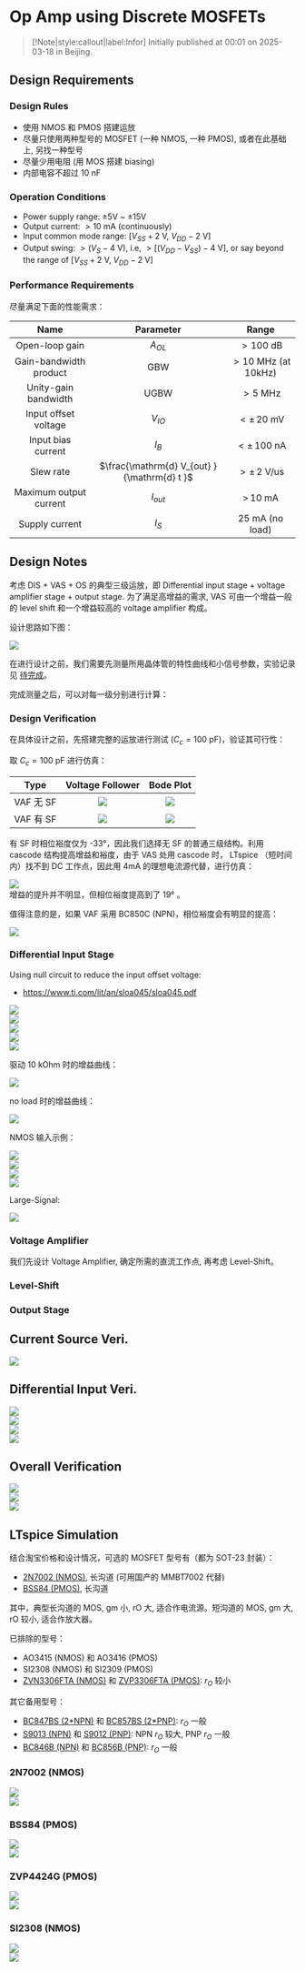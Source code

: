 # Op Amp using Discrete MOSFETs

> [!Note|style:callout|label:Infor]
Initially published at 00:01 on 2025-03-18 in Beijing.



## Design Requirements

### Design Rules

- 使用 NMOS 和 PMOS 搭建运放
- 尽量只使用两种型号的 MOSFET (一种 NMOS, 一种 PMOS), 或者在此基础上, 另找一种型号
- 尽量少用电阻 (用 MOS 搭建 biasing)
- 内部电容不超过 $10\ \mathrm{nF}$

### Operation Conditions

- Power supply range: ±5V ~ ±15V
- Output current: $> 10\ \mathrm{mA}$ (continuously)
- Input common mode range: $[V_{SS} + 2 \ \mathrm{V},\ V_{DD} - 2 \ \mathrm{V}]$
- Output swing: $> (V_S - 4\ \mathrm{V})$, i.e, $> [ (V_{DD} - V_{SS}) - 4\ \mathrm{V} ]$, or say beyond the range of $[V_{SS} + 2 \ \mathrm{V},\ V_{DD} - 2 \ \mathrm{V}]$


### Performance Requirements

<!-- 
- Open-loop gain: $A_{OL} > 100\ \mathrm{dB}$
- Gain-bandwidth product: $\mathrm{GBW} > 1\ \mathrm{MHz}$
- Input offset voltage: $V_{IO} < 20\ \mathrm{mV}$
- Input bias current: $|I_B| < 100\ \mathrm{nA}$
 -->


尽量满足下面的性能需求：

<div class='center'>

| Name | Parameter | Range |
|:-:|:-:|:-:|
 | Open-loop gain | $A_{OL}$ | $> 100\ \mathrm{dB}$ |
 | Gain-bandwidth product | $\mathrm{GBW}$ | $> 10\ \mathrm{MHz}$ (at 10kHz) |
 | Unity-gain bandwidth | $\mathrm{UGBW}$ | $> 5\ \mathrm{MHz}$ |
 | Input offset voltage | $V_{IO}$ | $< ±\, 20\ \mathrm{mV}$ |
 | Input bias current | $I_B$ | $< ±\, 100\ \mathrm{nA}$ |
 | Slew rate | $\frac{\mathrm{d} V_{out} }{\mathrm{d} t }$ | $> ±\, 2 \ \mathrm{V/us}$ |
 | Maximum output current | $I_{out}$ | $> \, 10 \ \mathrm{mA}$ |
 | Supply current | $I_S$ | $25 \ \mathrm{mA}$ (no load) |
</div>


## Design Notes

考虑 DIS + VAS + OS 的典型三级运放，即 Differential input stage + voltage amplifier stage + output stage. 为了满足高增益的需求, VAS 可由一个增益一般的 level shift 和一个增益较高的 voltage amplifier 构成。

设计思路如下图：
<div class="center"><img src="https://imagebank-0.oss-cn-beijing.aliyuncs.com/VS-PicGo/2025-03-18-19-45-54_Op Amp using Discrete MOSFETs.jpeg"/></div>

在进行设计之前，我们需要先测量所用晶体管的特性曲线和小信号参数，实验记录见 [待完成](待完成)。

完成测量之后，可以对每一级分别进行计算：

### Design Verification

在具体设计之前，先搭建完整的运放进行测试 ($C_c = 100 \ \mathrm{pF}$)，验证其可行性：

<div class='center'>

取 $C_c = 100 \ \mathrm{pF}$ 进行仿真：

| Type | Voltage Follower | Bode Plot |
|:-:|:-:|:-:|
 | VAF 无 SF | <div class="center"><img src="https://imagebank-0.oss-cn-beijing.aliyuncs.com/VS-PicGo/2025-03-23-14-36-40_Op Amp using Discrete MOSFETs.png"/></div> | <div class="center"><img src="https://imagebank-0.oss-cn-beijing.aliyuncs.com/VS-PicGo/2025-03-23-14-35-36_Op Amp using Discrete MOSFETs.png"/></div> |
 | VAF 有 SF | <div class="center"><img src="https://imagebank-0.oss-cn-beijing.aliyuncs.com/VS-PicGo/2025-03-23-14-38-14_Op Amp using Discrete MOSFETs.png"/></div> | <div class="center"><img src="https://imagebank-0.oss-cn-beijing.aliyuncs.com/VS-PicGo/2025-03-23-14-39-35_Op Amp using Discrete MOSFETs.png"/></div> |
</div>

有 SF 时相位裕度仅为 -33°，因此我们选择无 SF 的普通三级结构。利用 cascode 结构提高增益和裕度，由于 VAS 处用 cascode 时， LTspice （短时间内）找不到 DC 工作点，因此用 4mA 的理想电流源代替，进行仿真：
<div class="center"><img src="https://imagebank-0.oss-cn-beijing.aliyuncs.com/VS-PicGo/2025-03-23-14-55-45_Op Amp using Discrete MOSFETs.png"/></div>
增益的提升并不明显，但相位裕度提高到了 19° 。

值得注意的是，如果 VAF 采用 BC850C (NPN)，相位裕度会有明显的提高：
<div class="center"><img src="https://imagebank-0.oss-cn-beijing.aliyuncs.com/VS-PicGo/2025-03-23-15-09-42_Op Amp using Discrete MOSFETs.png"/></div>

### Differential Input Stage



Using null circuit to reduce the input offset voltage:
- https://www.ti.com/lit/an/sloa045/sloa045.pdf
<div class="center"><img src="https://imagebank-0.oss-cn-beijing.aliyuncs.com/VS-PicGo/2025-03-18-18-41-34_Op Amp using Discrete MOSFETs.png"/></div>

<div class="center"><img src="https://imagebank-0.oss-cn-beijing.aliyuncs.com/VS-PicGo/2025-03-19-00-45-02_Op Amp using Discrete MOSFETs.png"/></div>
<div class="center"><img src="https://imagebank-0.oss-cn-beijing.aliyuncs.com/VS-PicGo/2025-03-19-00-52-37_Op Amp using Discrete MOSFETs.png"/></div>
<div class="center"><img src="https://imagebank-0.oss-cn-beijing.aliyuncs.com/VS-PicGo/2025-03-19-00-55-52_Op Amp using Discrete MOSFETs.png"/></div>
<div class="center"><img src="https://imagebank-0.oss-cn-beijing.aliyuncs.com/VS-PicGo/2025-03-19-00-56-31_Op Amp using Discrete MOSFETs.png"/></div>

驱动 10 kOhm 时的增益曲线：
<div class="center"><img src="https://imagebank-0.oss-cn-beijing.aliyuncs.com/VS-PicGo/2025-03-19-17-38-19_Op Amp using Discrete MOSFETs.png"/></div>

no load 时的增益曲线：
<!-- <div class="center"><img src="https://imagebank-0.oss-cn-beijing.aliyuncs.com/VS-PicGo/2025-03-19-17-39-51_Op Amp using Discrete MOSFETs.png"/></div>
 -->
<!-- <div class="center"><img src="https://imagebank-0.oss-cn-beijing.aliyuncs.com/VS-PicGo/2025-03-19-17-45-12_Op Amp using Discrete MOSFETs.png"/></div>
 -->
<div class="center"><img src="https://imagebank-0.oss-cn-beijing.aliyuncs.com/VS-PicGo/2025-03-19-17-45-56_Op Amp using Discrete MOSFETs.png"/></div>

NMOS 输入示例：
<!-- <div class="center"><img src="https://imagebank-0.oss-cn-beijing.aliyuncs.com/VS-PicGo/2025-03-24-22-33-46_Op Amp using Discrete MOSFETs.png"/></div>
 -->
<div class="center"><img src="https://imagebank-0.oss-cn-beijing.aliyuncs.com/VS-PicGo/2025-03-24-22-35-33_Op Amp using Discrete MOSFETs.png"/></div>
<!-- <div class="center"><img src="https://imagebank-0.oss-cn-beijing.aliyuncs.com/VS-PicGo/2025-03-24-22-40-44_Op Amp using Discrete MOSFETs.png"/></div>
<div class="center"><img src="https://imagebank-0.oss-cn-beijing.aliyuncs.com/VS-PicGo/2025-03-24-22-44-12_Op Amp using Discrete MOSFETs.png"/></div>
 -->
<div class="center"><img src="https://imagebank-0.oss-cn-beijing.aliyuncs.com/VS-PicGo/2025-03-24-22-50-20_Op Amp using Discrete MOSFETs.png"/></div>
<div class="center"><img src="https://imagebank-0.oss-cn-beijing.aliyuncs.com/VS-PicGo/2025-03-24-22-47-58_Op Amp using Discrete MOSFETs.png"/></div>
<div class="center"><img src="https://imagebank-0.oss-cn-beijing.aliyuncs.com/VS-PicGo/2025-03-24-22-45-54_Op Amp using Discrete MOSFETs.png"/></div>

Large-Signal:
<div class="center"><img src="https://imagebank-0.oss-cn-beijing.aliyuncs.com/VS-PicGo/2025-03-24-22-58-55_Op Amp using Discrete MOSFETs.png"/></div>

### Voltage Amplifier

我们先设计 Voltage Amplifier, 确定所需的直流工作点, 再考虑 Level-Shift。

### Level-Shift

### Output Stage

## Current Source Veri.

<div class="center"><img src="https://imagebank-0.oss-cn-beijing.aliyuncs.com/VS-PicGo/2025-04-24-23-31-53_Op Amp using Discrete MOSFETs.png"/></div>

## Differential Input Veri.

<div class="center"><img src="https://imagebank-0.oss-cn-beijing.aliyuncs.com/VS-PicGo/2025-04-24-23-03-50_Op Amp using Discrete MOSFETs.png"/></div>
<div class="center"><img src="https://imagebank-0.oss-cn-beijing.aliyuncs.com/VS-PicGo/2025-04-24-23-05-14_Op Amp using Discrete MOSFETs.png"/></div>
<div class="center"><img src="https://imagebank-0.oss-cn-beijing.aliyuncs.com/VS-PicGo/2025-04-24-23-06-00_Op Amp using Discrete MOSFETs.png"/></div>
<div class="center"><img src="https://imagebank-0.oss-cn-beijing.aliyuncs.com/VS-PicGo/2025-04-24-23-07-30_Op Amp using Discrete MOSFETs.png"/></div>

## Overall Verification

<div class="center"><img src="https://imagebank-0.oss-cn-beijing.aliyuncs.com/VS-PicGo/2025-04-24-23-22-52_Op Amp using Discrete MOSFETs.png"/></div>
<div class="center"><img src="https://imagebank-0.oss-cn-beijing.aliyuncs.com/VS-PicGo/2025-04-24-23-23-18_Op Amp using Discrete MOSFETs.png"/></div>
<div class="center"><img src="https://imagebank-0.oss-cn-beijing.aliyuncs.com/VS-PicGo/2025-04-24-23-23-37_Op Amp using Discrete MOSFETs.png"/></div>

## LTspice Simulation

结合淘宝价格和设计情况，可选的 MOSFET 型号有（都为 SOT-23 封装）：
- [2N7002 (NMOS)](https://item.szlcsc.com/datasheet/2N7002LT1G/17020.html), 长沟道 (可用国产的 MMBT7002 代替)
- [BSS84 (PMOS)](https://item.szlcsc.com/datasheet/BSS84LT1G/83234.html), 长沟道

其中，典型长沟道的 MOS, gm 小, rO 大, 适合作电流源。短沟道的 MOS, gm 大, rO 较小, 适合作放大器。

已排除的型号：
- AO3415 (NMOS) 和 AO3416 (PMOS)
- SI2308 (NMOS) 和 SI2309 (PMOS)
- [ZVN3306FTA (NMOS)](https://item.szlcsc.com/datasheet/ZVN3306FTA/166652.html) 和 [ZVP3306FTA (PMOS)](https://item.szlcsc.com/datasheet/ZVP3306FTA/162357.html): $r_O$ 较小

其它备用型号：
- [BC847BS (2*NPN)](https://item.szlcsc.com/datasheet/BC847BS/43142126.html) 和 [BC857BS (2*PNP)](https://item.szlcsc.com/datasheet/BC857BS/43142127.html): $r_O$ 一般
- [S9013 (NPN)](https://item.szlcsc.com/datasheet/S9013/21397165.html) 和 [S9012 (PNP)](https://item.szlcsc.com/datasheet/S9012/21397167.html): NPN $r_O$ 较大, PNP $r_O$ 一般
- [BC846B (NPN)](https://item.szlcsc.com/datasheet/BC846B/21397172.html) 和 [BC856B (PNP)](https://item.szlcsc.com/datasheet/BC856B/21397174.html): $r_O$ 一般

### 2N7002 (NMOS)

<div class="center"><img src="https://imagebank-0.oss-cn-beijing.aliyuncs.com/VS-PicGo/2025-03-18-23-04-01_Op Amp using Discrete MOSFETs.png"/></div>
<!-- <div class="center"><img src="https://imagebank-0.oss-cn-beijing.aliyuncs.com/VS-PicGo/2025-03-18-22-40-55_Op Amp using Discrete MOSFETs.png"/></div> -->
<div class="center"><img src="https://imagebank-0.oss-cn-beijing.aliyuncs.com/VS-PicGo/2025-03-18-22-44-06_Op Amp using Discrete MOSFETs.png"/></div>

### BSS84 (PMOS)

<div class="center"><img src="https://imagebank-0.oss-cn-beijing.aliyuncs.com/VS-PicGo/2025-03-18-23-41-21_Op Amp using Discrete MOSFETs.png"/></div>
<div class="center"><img src="https://imagebank-0.oss-cn-beijing.aliyuncs.com/VS-PicGo/2025-03-18-23-42-17_Op Amp using Discrete MOSFETs.png"/></div>

### ZVP4424G (PMOS)

<div class="center"><img src="https://imagebank-0.oss-cn-beijing.aliyuncs.com/VS-PicGo/2025-03-18-23-05-45_Op Amp using Discrete MOSFETs.png"/></div>
<!-- <div class="center"><img src="https://imagebank-0.oss-cn-beijing.aliyuncs.com/VS-PicGo/2025-03-18-23-00-59_Op Amp using Discrete MOSFETs.png"/></div> -->
<div class="center"><img src="https://imagebank-0.oss-cn-beijing.aliyuncs.com/VS-PicGo/2025-03-18-23-02-03_Op Amp using Discrete MOSFETs.png"/></div>

### SI2308 (NMOS)
<div class="center"><img src="https://imagebank-0.oss-cn-beijing.aliyuncs.com/VS-PicGo/2025-03-18-22-51-11_Op Amp using Discrete MOSFETs.png"/></div>
<div class="center"><img src="https://imagebank-0.oss-cn-beijing.aliyuncs.com/VS-PicGo/2025-03-18-22-54-51_Op Amp using Discrete MOSFETs.png"/></div>

